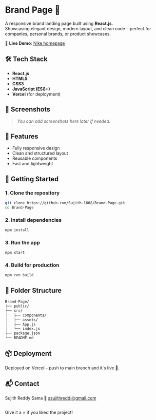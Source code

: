 # Brand Page 🚀

A responsive brand landing page built using **React.js**.  
Showcasing elegant design, modern layout, and clean code – perfect for companies, personal brands, or product showcases.

🔗 **Live Demo**: [Nike homepage](https://brand-page-git-main-sujiths-projects-dd9dbe17.vercel.app/)

## 🛠️ Tech Stack

- **React.js**
- **HTML5**
- **CSS3**
- **JavaScript (ES6+)**
- **Vercel** (for deployment)

## 📸 Screenshots

> _You can add screenshots here later if needed._

## 🧰 Features

- Fully responsive design
- Clean and structured layout
- Reusable components
- Fast and lightweight

## 🚀 Getting Started

### 1. Clone the repository
```bash
git clone https://github.com/Sujith-1608/Brand-Page.git
cd Brand-Page
```
### 2. Install dependencies
```bash
npm install
```
### 3.  Run the app
```bash
npm start
```
### 4.  Build for production
```bash
npm run build
```

## 📁 Folder Structure
```bash
Brand-Page/
├── public/
├── src/
│   ├── components/
│   ├── assets/
│   ├── App.js
│   └── index.js
├── package.json
└── README.md
```

## 📦 Deployment
Deployed on Vercel – push to main branch and it's live 🚀.

## 📬 Contact
Sujith Reddy Sama
📧 ssujithreddi@gmail.com

##
Give it a ⭐ if you liked the project!
##


